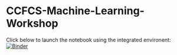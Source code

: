 # CCFCS-Machine-Learning-Workshop

Click below to launch the notebook using the integrated environent:
[![Binder](https://mybinder.org/badge_logo.svg)](https://mybinder.org/v2/gh/Ira-Shokar/CCFCS-Machine-Learning-Workshop/HEAD?urlpath=https%3A%2F%2Fgithub.com%2FIra-Shokar%2FCCFCS-Machine-Learning-Workshop%2Fblob%2Fmain%2Fworkshop.ipynb)
